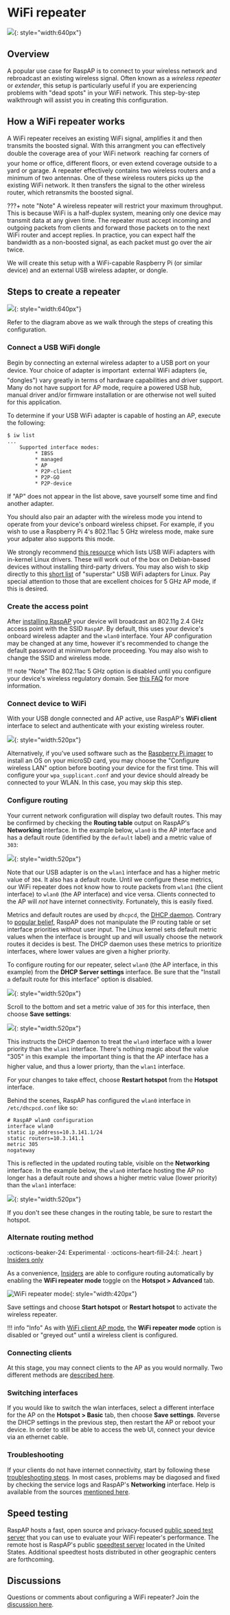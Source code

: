 # WiFi repeater

![](https://user-images.githubusercontent.com/229399/224082441-d9db2204-2ea5-434a-b96a-c23aef581a80.jpg){: style="width:640px"}

## Overview
A popular use case for RaspAP is to connect to your wireless network and rebroadcast an existing wireless signal. Often known as a *wireless repeater* or *extender*, this setup is particularly useful if you are 
experiencing problems with "dead spots" in your WiFi network. This step-by-step walkthrough will assist you in creating this configuration. 

## How a WiFi repeater works
A WiFi repeater receives an existing WiFi signal, amplifies it and then transmits the boosted signal. With this arrangment you can effectively double the coverage area of your WiFi network &#151; reaching far corners of your home or office, different floors, or even extend coverage outside to a yard or garage. A repeater effectively contains two wireless routers and a minimum of two antennas. One of these wireless routers picks up the existing WiFi network. It then transfers the signal to the other wireless router, which retransmits the boosted signal.

???+ note "Note"
    A wireless repeater will restrict your maximum throughput. This is because WiFi is a half-duplex system, meaning only one device may transmit data at any given time. The repeater must accept incoming and outgoing packets from clients and forward those packets on to the next WiFi router and accept replies. In practice, you can expect half the bandwidth as a non-boosted signal, as each packet must go over the air twice.

We will create this setup with a WiFi-capable Raspberry Pi (or similar device) and an external USB wireless adapter, or dongle.

## Steps to create a repeater

![](https://user-images.githubusercontent.com/229399/223980087-08c788b7-5f26-434e-8b1d-753956e37195.png){: style="width:640px"}

Refer to the diagram above as we walk through the steps of creating this configuration.

### Connect a USB WiFi dongle
Begin by connecting an external wireless adapter to a USB port on your device. Your choice of adapter is important &#151; external WiFi adapters (ie, "dongles") vary greatly in terms of hardware capabilities and driver support. Many do not have support for AP mode, require a powered USB hub, manual driver and/or firmware installation or are otherwise not well suited for this application.

To determine if your USB WiFi adapter is capable of hosting an AP, execute the following:

```
$ iw list
...
	Supported interface modes:
		 * IBSS
		 * managed
		 * AP
		 * P2P-client
		 * P2P-GO
		 * P2P-device
```

If "AP" does not appear in the list above, save yourself some time and find another adapter.

You should also pair an adapter with the wireless mode you intend to operate from your device's onboard wireless chipset. For example, if you wish to use a Raspberry Pi 4's 802.11ac 5 GHz wireless mode, make sure your adpater also supports this mode. 

We strongly recommend [this resource](https://github.com/morrownr/USB-WiFi) which lists USB WiFi adapters with in-kernel Linux drivers. These will work out of the box on Debian-based devices without
installing third-party drivers. You may also wish to skip directly to this [short list](https://github.com/morrownr/USB-WiFi/blob/main/home/The_Short_List.md) of "superstar" USB WiFi adapters for Linux. Pay special attention to those that are excellent choices for 5 GHz AP mode, if this
is desired.

### Create the access point
After [installing RaspAP](../get-started/index.md) your device will broadcast an 802.11g 2.4 GHz access point with the SSID `RaspAP`. By default, this uses your device's onboard wireless adapter and the `wlan0` interface. Your AP configuration may be changed at any time, however it's recommended to change the default password at minimum before proceeding. You may also wish to change the SSID and wireless mode.

!!! note "Note"
    The 802.11ac 5 GHz option is disabled until you configure your device's wireless regulatory domain. See [this FAQ](../faq.md#80211ac) for more information.  

### Connect device to WiFi
With your USB dongle connected and AP active, use RaspAP's **WiFi client** interface to select and authenticate with your existing wireless router. 

![](https://user-images.githubusercontent.com/229399/229068398-25525131-7262-4aed-a5ac-4cd8e9b7782f.png){: style="width:520px"}

Alternatively, if you've used software such as the [Raspberry Pi imager](https://www.raspberrypi.com/software/) to install an OS on your microSD card, you may choose the "Configure wireless LAN" option
before booting your device for the first time. This will configure your `wpa_supplicant.conf` and your device should already be connected to your WLAN. In this case, you may skip this step.

### Configure routing
Your current network configuration will display two default routes. This may be confirmed by checking the **Routing table** output on RaspAP's **Networking** interface. In the example below, `wlan0` is the
AP interface and has a default route (identified by the `default` label) and a metric value of `303`:

![](https://user-images.githubusercontent.com/229399/224091327-2481764c-3b39-48f7-b7a2-26b3587db8e2.png){: style="width:520px"}

Note that our USB adapter is on the `wlan1` interface and has a higher metric value of `304`. It also has a default route. Until we configure these metrics, our WiFi repeater does not know how to route
packets from `wlan1` (the client interface) to `wlan0` (the AP interface) and vice versa. Clients connected to the AP will *not* have internet connectivity. Fortunately, this is easily fixed.

Metrics and default routes are used by `dhcpcd`, the [DHCP daemon](https://man.archlinux.org/man/core/dhcpcd/dhcpcd.8.en). Contrary to [popular belief](https://www.reddit.com/r/RaspAP/comments/10601do/issues_with_raspap_and_routing_traffic_from_wlan0/), RaspAP does not manipulate the IP routing table or set interface priorities without user input. The Linux kernel sets default metric values when 
the interface is brought up and will usually choose the network routes it decides is best. The DHCP daemon uses these metrics to prioritize interfaces, where lower values are given a higher priority.

To configure routing for our repeater, select `wlan0` (the AP interface, in this example) from the **DHCP Server settings** interface. Be sure that the "Install a default route for this interface" option is disabled. 

![](https://user-images.githubusercontent.com/229399/147859041-5abaab36-b474-43a4-98f6-5aebfca5c9bf.png){: style="width:520px"}

Scroll to the bottom and set a metric value of `305` for this interface, then choose **Save settings**:

![](https://user-images.githubusercontent.com/229399/224007041-f1f11f60-0545-4673-a87d-7c6297d2b129.png){: style="width:520px"}

This instructs the DHCP daemon to treat the `wlan0` interface with a lower priority than the `wlan1` interface. There's nothing magic about the value "305" in this example &#151; the important thing is that the AP interface has a higher value, and thus a lower priorty, than the `wlan1` interface. 

For your changes to take effect, choose **Restart hotspot** from the **Hotspot** interface.

Behind the scenes, RaspAP has configured the `wlan0` interface in `/etc/dhcpcd.conf` like so:

```
# RaspAP wlan0 configuration
interface wlan0
static ip_address=10.3.141.1/24
static routers=10.3.141.1
metric 305
nogateway
```

This is reflected in the updated routing table, visible on the **Networking** interface. In the example below, the `wlan0` interface hosting the AP no longer has a default route and shows a higher metric
value (lower priority) than the `wlan1` interface:

![](https://user-images.githubusercontent.com/229399/224091951-2ec46f45-c552-4cf4-87f4-384fa6f52ada.png){: style="width:520px"}

If you don't see these changes in the routing table, be sure to restart the hotspot. 

### Alternate routing method
:octicons-beaker-24: Experimental · :octicons-heart-fill-24:{: .heart } [Insiders only](../features-insiders/index.md)

As a convenience, [Insiders](../features-insiders/index.md) are able to configure routing automatically by enabling the **WiFi repeater mode** toggle on the **Hotspot > Advanced** tab.

![WiFi repeater mode](https://github.com/RaspAP/raspap-webgui/assets/229399/fce68f76-2770-4d3e-99e1-ee9132408a0a){: style="width:420px"}

Save settings and choose **Start hotspot** or **Restart hotspot** to activate the wireless repeater.

!!! info "Info"
    As with [WiFi client AP mode](../features-experimental/ap-sta.md), the **WiFi repeater mode** option is disabled or "greyed out" until a wireless client is configured. 

### Connecting clients
At this stage, you may connect clients to the AP as you would normally. Two different methods are [described here](ap-basics.md#connecting-clients).

### Switching interfaces
If you would like to switch the wlan interfaces, select a different interface for the AP on the **Hotspot > Basic** tab, then choose **Save settings**. Reverse the DHCP settings in the previous step, then restart the AP or reboot your device. In order to still be able to access the web UI, connect your device via an ethernet cable.

### Troubleshooting
If your clients do not have internet connectivity, start by following these [troubleshooting steps](../get-started/troubleshooting.md). In most cases, problems may be diagosed and fixed by checking the service 
logs and RaspAP's **Networking** interface. Help is available from the sources [mentioned here](../get-started/troubleshooting.md#diagnosing-problems).

## Speed testing
RaspAP hosts a fast, open source and privacy-focused [public speed test server](../features-insiders/speedtest.md) that you can use to evaluate your WiFi repeater's performance. The remote host is RaspAP's public [speedtest server](https://speedtest.raspap.com/) located in the United States. Additional speedtest hosts distributed in other geographic centers are forthcoming.

## Discussions
Questions or comments about configuring a WiFi repeater? Join the [discussion here](https://github.com/RaspAP/raspap-webgui/discussions/).
